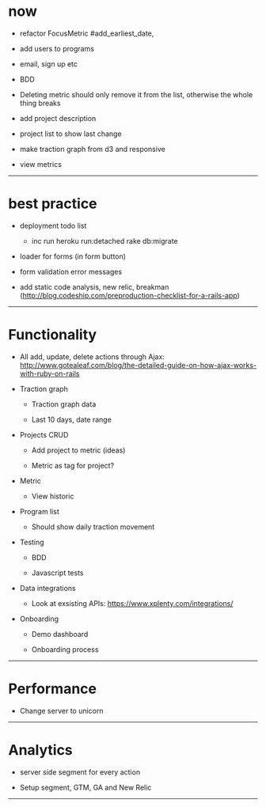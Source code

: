 # now

* refactor FocusMetric #add_earliest_date, 

* add users to programs

* email, sign up etc

* BDD

* Deleting metric should only remove it from the list, otherwise the whole thing breaks

* add project description

* project list to show last change

* make traction graph from d3 and responsive

* view metrics

***

# best practice

* deployment todo list

    - inc run heroku run:detached rake db:migrate

* loader for forms (in form button)

* form validation error messages

* add static code analysis, new relic, breakman (http://blog.codeship.com/preproduction-checklist-for-a-rails-app)

***

# Functionality

* All add, update, delete actions through Ajax: http://www.gotealeaf.com/blog/the-detailed-guide-on-how-ajax-works-with-ruby-on-rails

* Traction graph

    - Traction graph data

    - Last 10 days, date range

* Projects CRUD

    - Add project to metric (ideas)

    - Metric as tag for project?

* Metric

    - View historic

* Program list

    - Should show daily traction movement

* Testing

    - BDD

    - Javascript tests

* Data integrations

    - Look at exsisting APIs: https://www.xplenty.com/integrations/

* Onboarding

    - Demo dashboard

    - Onboarding process

***

# Performance

* Change server to unicorn

***

# Analytics

* server side segment for every action

* Setup segment, GTM, GA and New Relic

***
